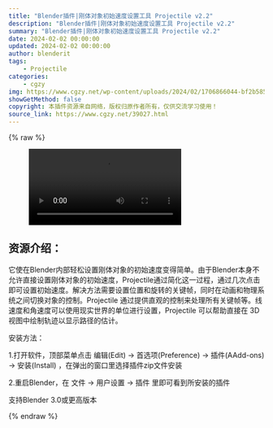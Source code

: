 ```yaml
---
title: "Blender插件|刚体对象初始速度设置工具 Projectile v2.2"
description: "Blender插件|刚体对象初始速度设置工具 Projectile v2.2"
summary: "Blender插件|刚体对象初始速度设置工具 Projectile v2.2"
date: 2024-02-02 00:00:00
updated: 2024-02-02 00:00:00
author: blenderit
tags: 
    - Projectile
categories:
    - cgzy
img: https://www.cgzy.net/wp-content/uploads/2024/02/1706866044-bf2b585aaeb7a04.webp
showGetMethod: false
copyright: 本插件资源来自网络，版权归原作者所有，仅供交流学习使用！
source_link: https://www.cgzy.net/39027.html
---
```


{% raw %}
<figure class="wp-block-video aligncenter"><video controls src="http://cloud.video.taobao.com/play/u/null/p/1/e/6/t/1/448754377602.mp4"></video></figure><div class="wp-block-pandastudio-title"><div class="title_style_01"><h2 id="h2-0">资源介绍：</h2></div></div><p class="is-style-text-indent-2em">它使在Blender内部轻松设置刚体对象的初始速度变得简单。由于Blender本身不允许直接设置刚体对象的初始速度，Projectile通过简化这一过程，通过几次点击即可设置初始速度。解决方法需要设置位置和旋转的关键帧，同时在动画和物理系统之间切换对象的控制。Projectile 通过提供直观的控制来处理所有关键帧等。线速度和角速度可以使用现实世界的单位进行设置，Projectile 可以帮助直接在 3D 视图中绘制轨迹以显示路径的估计。</p><div class="wp-block-pandastudio-title"><div class="title_style_01"><p>安装方法：</p></div></div><p>1.打开软件，顶部菜单点击 编辑(Edit) → 首选项(Preference) → 插件(AAdd-ons) → 安装(Install) ，在弹出的窗口里选择插件zip文件安装</p><p>2.重启Blender，在 文件 → 用户设置 → 插件 里即可看到所安装的插件</p><div class="wp-block-pandastudio-tips"><div class="tip success "><p>支持Blender 3.0或更高版本</p>
</div></div>
<div style="display: none">cgzy</div>
{% endraw %}